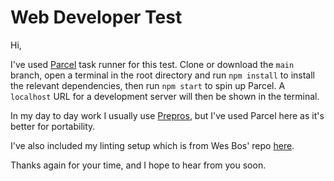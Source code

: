# Web Developer Test

Hi,

 I've used [Parcel](https://parceljs.org/) task runner for this test. Clone or download the `main` branch, open a terminal in the root directory and run `npm install` to install the relevant dependencies, then run `npm start` to spin up Parcel. A `localhost` URL for a development server will then be shown in the terminal.

In my day to day work I usually use [Prepros](https://prepros.io/), but I've used Parcel here as it's better for portability.

I've also included my linting setup which is from Wes Bos' repo [here](https://github.com/wesbos/eslint-config-wesbos).

Thanks again for your time, and I hope to hear from you soon.
